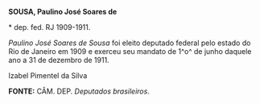 **SOUSA, Paulino José Soares de**

\* dep. fed. RJ 1909-1911.

*Paulino José Soares de Sousa* foi eleito deputado federal pelo estado
do Rio de Janeiro em 1909 e exerceu seu mandato de 1^o^ de junho daquele
ano a 31 de dezembro de 1911.

Izabel Pimentel da Silva

**FONTE:** CÂM. DEP. *Deputados brasileiros*.
